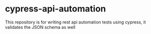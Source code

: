 # cypress-api-automation
This repository is for writing rest api automation tests using cypress, it validates the JSON schema as well
